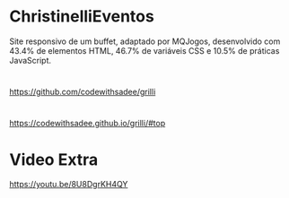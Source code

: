 # ChristinelliEventos
Site responsivo de um buffet, adaptado por MQJogos,
desenvolvido com 43.4% de elementos HTML, 46.7% de variáveis CSS e 
10.5% de práticas JavaScript.
#
https://github.com/codewithsadee/grilli
#
https://codewithsadee.github.io/grilli/#top
# Video Extra
https://youtu.be/8U8DgrKH4QY
#
#
